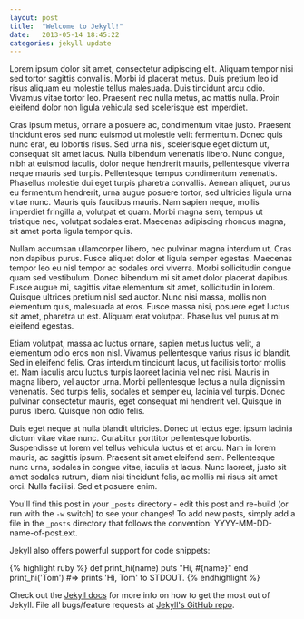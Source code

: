 ```yaml
---
layout: post
title:  "Welcome to Jekyll!"
date:   2013-05-14 18:45:22
categories: jekyll update
---
```


Lorem ipsum dolor sit amet, consectetur adipiscing elit. Aliquam tempor nisi sed
tortor sagittis convallis. Morbi id placerat metus. Duis pretium leo id risus
aliquam eu molestie tellus malesuada. Duis tincidunt arcu odio. Vivamus vitae
tortor leo. Praesent nec nulla metus, ac mattis nulla. Proin eleifend dolor non
ligula vehicula sed scelerisque est imperdiet.

Cras ipsum metus, ornare a posuere ac, condimentum vitae justo. Praesent
tincidunt eros sed nunc euismod ut molestie velit fermentum. Donec quis nunc
erat, eu lobortis risus. Sed urna nisi, scelerisque eget dictum ut, consequat
sit amet lacus. Nulla bibendum venenatis libero. Nunc congue, nibh at euismod
iaculis, dolor neque hendrerit mauris, pellentesque viverra neque mauris sed
turpis. Pellentesque tempus condimentum venenatis. Phasellus molestie dui eget
turpis pharetra convallis. Aenean aliquet, purus eu fermentum hendrerit, urna
augue posuere tortor, sed ultricies ligula urna vitae nunc. Mauris quis faucibus
mauris. Nam sapien neque, mollis imperdiet fringilla a, volutpat et quam. Morbi
magna sem, tempus ut tristique nec, volutpat sodales erat. Maecenas adipiscing
rhoncus magna, sit amet porta ligula tempor quis.

Nullam accumsan ullamcorper libero, nec pulvinar magna interdum ut. Cras non
dapibus purus. Fusce aliquet dolor et ligula semper egestas. Maecenas tempor leo
eu nisl tempor ac sodales orci viverra. Morbi sollicitudin congue quam sed
vestibulum. Donec bibendum mi sit amet dolor placerat dapibus. Fusce augue mi,
sagittis vitae elementum sit amet, sollicitudin in lorem. Quisque ultrices
pretium nisl sed auctor. Nunc nisi massa, mollis non elementum quis, malesuada
at eros. Fusce massa nisi, posuere eget luctus sit amet, pharetra ut est.
Aliquam erat volutpat. Phasellus vel purus at mi eleifend egestas.

Etiam volutpat, massa ac luctus ornare, sapien metus luctus velit, a elementum
odio eros non nisl. Vivamus pellentesque varius risus id blandit. Sed in
eleifend felis. Cras interdum tincidunt lacus, ut facilisis tortor mollis et.
Nam iaculis arcu luctus turpis laoreet lacinia vel nec nisi. Mauris in magna
libero, vel auctor urna. Morbi pellentesque lectus a nulla dignissim venenatis.
Sed turpis felis, sodales et semper eu, lacinia vel turpis. Donec pulvinar
consectetur mauris, eget consequat mi hendrerit vel. Quisque in purus libero.
Quisque non odio felis.

Duis eget neque at nulla blandit ultricies. Donec ut lectus eget ipsum lacinia
dictum vitae vitae nunc. Curabitur porttitor pellentesque lobortis. Suspendisse
ut lorem vel tellus vehicula luctus et et arcu. Nam in lorem mauris, ac sagittis
ipsum. Praesent sit amet eleifend sem. Pellentesque nunc urna, sodales in congue
vitae, iaculis et lacus. Nunc laoreet, justo sit amet sodales rutrum, diam nisi
tincidunt felis, ac mollis mi risus sit amet orci. Nulla facilisi. Sed et
posuere enim.

You'll find this post in your `_posts` directory - edit this post and re-build
(or run with the `-w` switch) to see your changes!  To add new posts, simply add
a file in the `_posts` directory that follows the convention:
YYYY-MM-DD-name-of-post.ext.

Jekyll also offers powerful support for code snippets:

{% highlight ruby %}
def print_hi(name)
  puts "Hi, #{name}"
end
print_hi('Tom')
#=> prints 'Hi, Tom' to STDOUT.
{% endhighlight %}

Check out the [Jekyll docs][jekyll] for more info on how to get the most out of
Jekyll. File all bugs/feature requests at [Jekyll's GitHub repo][jekyll-gh].

[jekyll-gh]: https://github.com/mojombo/jekyll
[jekyll]:    http://jekyllrb.com
